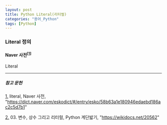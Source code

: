 ```yaml
---
layout: post
title: Python Literal(리터럴)
categories: "용어_Python"
tags: [Python]
---
```


### Literal 정의

#### Naver 사전<sup><a href="#footnote_1_1" name="footnote_1_2">[1]</a></sup>
Literal

---

##### 참고 문헌

<a href="#footnote_1_2" name="footnote_1_1">1.</a> literal, Naver 사전, "https://dict.naver.com/eskodict/#/entry/esko/58b63a1e180946edaebd186ac2c5d7b1"

<a href="#footnote_2_2" name="footnote_2_1">2.</a> 03. 변수, 상수 그리고 리터럴, Python 계단밟기, "https://wikidocs.net/20562"
